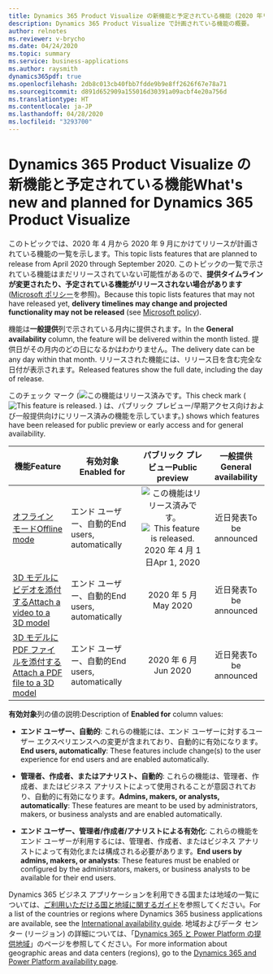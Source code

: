```yaml
---
title: Dynamics 365 Product Visualize の新機能と予定されている機能 (2020 年リリース ウェーブ 1)
description: Dynamics 365 Product Visualize で計画されている機能の概要。
author: relnotes
ms.reviewer: v-brycho
ms.date: 04/24/2020
ms.topic: summary
ms.service: business-applications
ms.author: raysmith
dynamics365pdf: true
ms.openlocfilehash: 2db8c013cb40fbb7fdde9b9e8ff2626f67e78a71
ms.sourcegitcommit: d891d652909a155016d30391a09acbf4e20a756d
ms.translationtype: HT
ms.contentlocale: ja-JP
ms.lasthandoff: 04/28/2020
ms.locfileid: "3293700"
---
```

# <a name="whats-new-and-planned-for-dynamics-365-product-visualize"></a><span data-ttu-id="81e5f-103">Dynamics 365 Product Visualize の新機能と予定されている機能</span><span class="sxs-lookup"><span data-stu-id="81e5f-103">What's new and planned for Dynamics 365 Product Visualize</span></span>

<span data-ttu-id="81e5f-104">このトピックでは、2020 年 4 月から 2020 年 9 月にかけてリリースが計画されている機能の一覧を示します。</span><span class="sxs-lookup"><span data-stu-id="81e5f-104">This topic lists features that are planned to release from April 2020 through September 2020.</span></span> <span data-ttu-id="81e5f-105">このトピックの一覧で示されている機能はまだリリースされていない可能性があるので、**提供タイムラインが変更されたり、予定されている機能がリリースされない場合があります** ([Microsoft ポリシー](https://go.microsoft.com/fwlink/p/?linkid=2007332)を参照)。</span><span class="sxs-lookup"><span data-stu-id="81e5f-105">Because this topic lists features that may not have released yet, **delivery timelines may change and projected functionality may not be released** (see [Microsoft policy](https://go.microsoft.com/fwlink/p/?linkid=2007332)).</span></span>

<span data-ttu-id="81e5f-106">機能は**一般提供**列で示されている月内に提供されます。</span><span class="sxs-lookup"><span data-stu-id="81e5f-106">In the **General availability** column, the feature will be delivered within the month listed.</span></span> <span data-ttu-id="81e5f-107">提供日がその月内のどの日になるかはわかりません。</span><span class="sxs-lookup"><span data-stu-id="81e5f-107">The delivery date can be any day within that month.</span></span> <span data-ttu-id="81e5f-108">リリースされた機能には、リリース日を含む完全な日付が表示されます。</span><span class="sxs-lookup"><span data-stu-id="81e5f-108">Released features show the full date, including the day of release.</span></span>

<span data-ttu-id="81e5f-109">このチェック マーク (![この機能はリリース済みです。](/dynamics365-release-plan/media/green-checkmark.png "この機能はリリース済みです。")</span><span class="sxs-lookup"><span data-stu-id="81e5f-109">This check mark (![This feature is released.](/dynamics365-release-plan/media/green-checkmark.png "This feature is released.")</span></span> <span data-ttu-id="81e5f-110">) は、パブリック プレビュー/早期アクセス向けおよび一般提供向けにリリース済みの機能を示しています。</span><span class="sxs-lookup"><span data-stu-id="81e5f-110">) shows which features have been released for public preview or early access and for general availability.</span></span>

| <span data-ttu-id="81e5f-111">機能</span><span class="sxs-lookup"><span data-stu-id="81e5f-111">Feature</span></span>    | <span data-ttu-id="81e5f-112">有効対象</span><span class="sxs-lookup"><span data-stu-id="81e5f-112">Enabled for</span></span>    |  <span data-ttu-id="81e5f-113">パブリック プレビュー</span><span class="sxs-lookup"><span data-stu-id="81e5f-113">Public preview</span></span> |  <span data-ttu-id="81e5f-114">一般提供</span><span class="sxs-lookup"><span data-stu-id="81e5f-114">General availability</span></span> | 
| ---------- |---------------- | :---------------: |:--------------: |
| [<span data-ttu-id="81e5f-115">オフライン モード</span><span class="sxs-lookup"><span data-stu-id="81e5f-115">Offline mode</span></span>](offline-mode.md) | <span data-ttu-id="81e5f-116">エンド ユーザー、自動的</span><span class="sxs-lookup"><span data-stu-id="81e5f-116">End users, automatically</span></span>| <span data-ttu-id="81e5f-117">![この機能はリリース済みです。](/dynamics365-release-plan/media/green-checkmark.png "この機能はリリース済みです。")</span><span class="sxs-lookup"><span data-stu-id="81e5f-117">![This feature is released.](/dynamics365-release-plan/media/green-checkmark.png "This feature is released.")</span></span> <span data-ttu-id="81e5f-118">2020 年 4 月 1 日</span><span class="sxs-lookup"><span data-stu-id="81e5f-118">Apr 1, 2020</span></span>|<span data-ttu-id="81e5f-119">近日発表</span><span class="sxs-lookup"><span data-stu-id="81e5f-119">To be announced</span></span> | 
| [<span data-ttu-id="81e5f-120">3D モデルにビデオを添付する</span><span class="sxs-lookup"><span data-stu-id="81e5f-120">Attach a video to a 3D model</span></span>](attach-video-3d-model.md) | <span data-ttu-id="81e5f-121">エンド ユーザー、自動的</span><span class="sxs-lookup"><span data-stu-id="81e5f-121">End users, automatically</span></span>| <span data-ttu-id="81e5f-122">2020 年 5 月</span><span class="sxs-lookup"><span data-stu-id="81e5f-122">May 2020</span></span>|<span data-ttu-id="81e5f-123">近日発表</span><span class="sxs-lookup"><span data-stu-id="81e5f-123">To be announced</span></span> | 
| [<span data-ttu-id="81e5f-124">3D モデルに PDF ファイルを添付する</span><span class="sxs-lookup"><span data-stu-id="81e5f-124">Attach a PDF file to a 3D model</span></span>](attach-pdf-file-3d-model.md) | <span data-ttu-id="81e5f-125">エンド ユーザー、自動的</span><span class="sxs-lookup"><span data-stu-id="81e5f-125">End users, automatically</span></span>| <span data-ttu-id="81e5f-126">2020 年 6 月</span><span class="sxs-lookup"><span data-stu-id="81e5f-126">Jun 2020</span></span>|<span data-ttu-id="81e5f-127">近日発表</span><span class="sxs-lookup"><span data-stu-id="81e5f-127">To be announced</span></span> | 

<span data-ttu-id="81e5f-128">**有効対象**列の値の説明:</span><span class="sxs-lookup"><span data-stu-id="81e5f-128">Description of **Enabled for** column values:</span></span>

- <span data-ttu-id="81e5f-129">**エンド ユーザー、自動的**: これらの機能には、エンド ユーザーに対するユーザー エクスペリエンスへの変更が含まれており、自動的に有効になります。</span><span class="sxs-lookup"><span data-stu-id="81e5f-129">**End users, automatically**: These features include change(s) to the user experience for end users and are enabled automatically.</span></span>

- <span data-ttu-id="81e5f-130">**管理者、作成者、またはアナリスト、自動的**: これらの機能は、管理者、作成者、またはビジネス アナリストによって使用されることが意図されており、自動的に有効になります。</span><span class="sxs-lookup"><span data-stu-id="81e5f-130">**Admins, makers, or analysts, automatically**: These features are meant to be used by administrators, makers, or business analysts and are enabled automatically.</span></span>

- <span data-ttu-id="81e5f-131">**エンド ユーザー、管理者/作成者/アナリストによる有効化**: これらの機能をエンド ユーザーが利用するには、管理者、作成者、またはビジネス アナリストによって有効化または構成される必要があります。</span><span class="sxs-lookup"><span data-stu-id="81e5f-131">**End users by admins, makers, or analysts**: These features must be enabled or configured by the administrators, makers, or business analysts to be available for their end users.</span></span>

<span data-ttu-id="81e5f-132">Dynamics 365 ビジネス アプリケーションを利用できる国または地域の一覧については、[ご利用いただける国と地域に関するガイド](https://aka.ms/dynamics_365_international_availability_deck)を参照してください。</span><span class="sxs-lookup"><span data-stu-id="81e5f-132">For a list of the countries or regions where Dynamics 365 business applications are available, see the [International availability guide](https://aka.ms/dynamics_365_international_availability_deck).</span></span> <span data-ttu-id="81e5f-133">地域およびデータ センター (リージョン) の詳細については、「[Dynamics 365 と Power Platform の提供地域](https://aka.ms/BusinessAppsGeoAvailability)」のページを参照してください。</span><span class="sxs-lookup"><span data-stu-id="81e5f-133">For more information about geographic areas and data centers (regions),  go to the [Dynamics 365 and Power Platform availability page](https://aka.ms/BusinessAppsGeoAvailability).</span></span>
